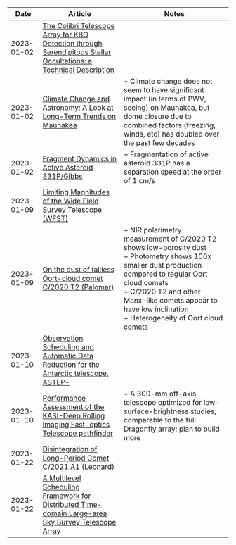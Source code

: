 | Date | Article | Notes | 
| ---- | ---- | ---- |
| 2023-01-02 | [The Colibri Telescope Array for KBO Detection through Serendipitous Stellar Occultations: a Technical Description](https://arxiv.org/abs/2210.05808) | |
| 2023-01-02 | [Climate Change and Astronomy: A Look at Long-Term Trends on Maunakea](https://arxiv.org/abs/2208.11794) | + Climate change does not seem to have significant impact (in terms of PWV, seeing) on Maunakea, but dome closure due to combined factors (freezing, winds, etc) has doubled over the past few decades |
| 2023-01-02 | [Fragment Dynamics in Active Asteroid 331P/Gibbs](https://arxiv.org/abs/2210.01432) | + Fragmentation of active asteroid 331P has a separation speed at the order of 1 cm/s |
| 2023-01-09 | [Limiting Magnitudes of the Wide Field Survey Telescope (WFST)](https://arxiv.org/abs/2301.03068) | |
| 2023-01-09 | [On the dust of tailless Oort-cloud comet C/2020 T2 (Palomar)](https://arxiv.org/abs/2210.13091) | + NIR polarimetry measurement of C/2020 T2 shows low-porosity dust <br> + Photometry shows 100x smaller dust production compared to regular Oort cloud comets <br> + C/2020 T2 and other Manx-like comets appear to have low inclination <br> + Heterogeneity of Oort cloud comets |
| 2023-01-10 | [Observation Scheduling and Automatic Data Reduction for the Antarctic telescope, ASTEP+](https://arxiv.org/abs/2208.04501) | |
| 2023-01-10 | [Performance Assessment of the KASI-Deep Rolling Imaging Fast-optics Telescope pathfinder](https://arxiv.org/abs/2207.14553) | + A 300-mm off-axis telescope optimized for low-surface-brightness studies; comparable to the full Dragonfly array; plan to build more |
| 2023-01-22 | [Disintegration of Long-Period Comet C/2021 A1 (Leonard)](https://arxiv.org/abs/2301.07860) | |
| 2023-01-22 | [A Multilevel Scheduling Framework for Distributed Time-domain Large-area Sky Survey Telescope Array](https://arxiv.org/abs/2301.07860) | |
